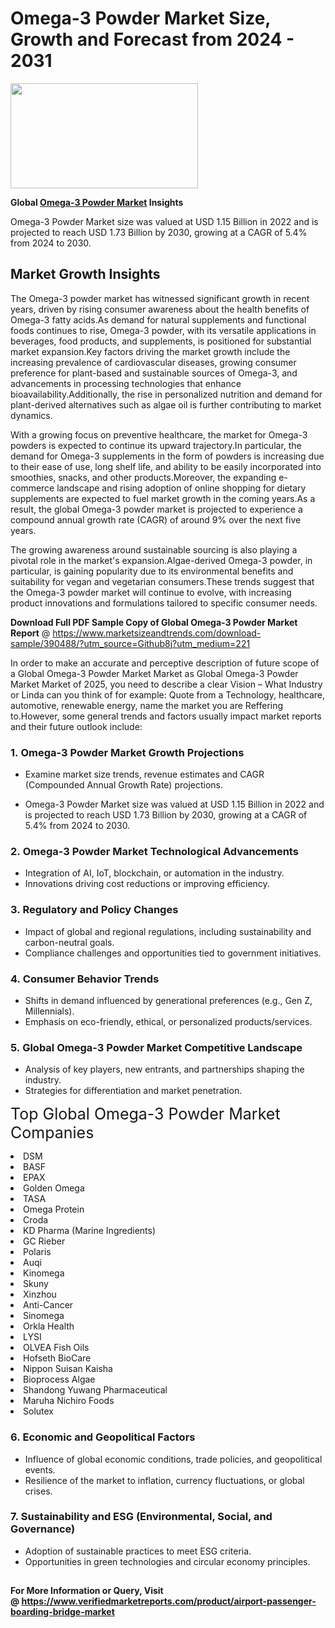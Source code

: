 <H1>Omega-3 Powder Market Size, Growth and Forecast from 2024 - 2031</H1><img class="aligncenter size-medium wp-image-584254" src="https://thirdeyenews.in/wp-content/uploads/2024/09/Global-Market-Research-300x168.jpeg" alt="" width="300" height="168" /><p><strong>Global&nbsp;<a href="https://www.marketsizeandtrends.com/download-sample/390488/?utm_source=Github8j?utm_medium=221">Omega-3 Powder Market</a> Insights</strong></p><p>Omega-3 Powder Market size was valued at USD 1.15 Billion in 2022 and is projected to reach USD 1.73 Billion by 2030, growing at a CAGR of 5.4% from 2024 to 2030.</p><p><h2>Market Growth Insights</h2> <p>The Omega-3 powder market has witnessed significant growth in recent years, driven by rising consumer awareness about the health benefits of Omega-3 fatty acids.As demand for natural supplements and functional foods continues to rise, Omega-3 powder, with its versatile applications in beverages, food products, and supplements, is positioned for substantial market expansion.Key factors driving the market growth include the increasing prevalence of cardiovascular diseases, growing consumer preference for plant-based and sustainable sources of Omega-3, and advancements in processing technologies that enhance bioavailability.Additionally, the rise in personalized nutrition and demand for plant-derived alternatives such as algae oil is further contributing to market dynamics.</p> <p>With a growing focus on preventive healthcare, the market for Omega-3 powders is expected to continue its upward trajectory.In particular, the demand for Omega-3 supplements in the form of powders is increasing due to their ease of use, long shelf life, and ability to be easily incorporated into smoothies, snacks, and other products.Moreover, the expanding e-commerce landscape and rising adoption of online shopping for dietary supplements are expected to fuel market growth in the coming years.As a result, the global Omega-3 powder market is projected to experience a compound annual growth rate (CAGR) of around 9% over the next five years.</p> <p>The growing awareness around sustainable sourcing is also playing a pivotal role in the market's expansion.Algae-derived Omega-3 powder, in particular, is gaining popularity due to its environmental benefits and suitability for vegan and vegetarian consumers.These trends suggest that the Omega-3 powder market will continue to evolve, with increasing product innovations and formulations tailored to specific consumer needs.</p> <p><span class=""><strong>Download Full PDF Sample Copy of Global Omega-3 Powder Market Report</strong> @ <a href="https://www.marketsizeandtrends.com/download-sample/390488/?utm_source=Github8j?utm_medium=221" target="_blank">https://www.marketsizeandtrends.com/download-sample/390488/?utm_source=Github8j?utm_medium=221</a></span></p><p>In order to make an accurate and perceptive description of future scope of a Global&nbsp;Omega-3 Powder Market Market as Global&nbsp;Omega-3 Powder Market Market of 2025, you need to describe a clear Vision &ndash; What Industry or Linda can you think of for example: Quote from a Technology, healthcare, automotive, renewable energy, name the market you are Reffering to.However, some general trends and factors usually impact market reports and their future outlook include:</p><h3>1.&nbsp;<strong>Omega-3 Powder Market Growth Projections</strong></h3><ul><li>Examine market size trends, revenue estimates and CAGR (Compounded Annual Growth Rate) projections.</li><li><p>Omega-3 Powder Market size was valued at USD 1.15 Billion in 2022 and is projected to reach USD 1.73 Billion by 2030, growing at a CAGR of 5.4% from 2024 to 2030.</p></li></ul><h3>2.&nbsp;<strong>Omega-3 Powder Market Technological Advancements</strong></h3><ul><li>Integration of AI, IoT, blockchain, or automation in the industry.</li><li>Innovations driving cost reductions or improving efficiency.</li></ul><h3>3.&nbsp;<strong>Regulatory and Policy Changes</strong></h3><ul><li>Impact of global and regional regulations, including sustainability and carbon-neutral goals.</li><li>Compliance challenges and opportunities tied to government initiatives.</li></ul><h3>4.&nbsp;<strong>Consumer Behavior Trends</strong></h3><ul><li>Shifts in demand influenced by generational preferences (e.g., Gen Z, Millennials).</li><li>Emphasis on eco-friendly, ethical, or personalized products/services.</li></ul><h3>5.&nbsp;<strong>Global Omega-3 Powder Market Competitive Landscape</strong></h3><ul><li>Analysis of key players, new entrants, and partnerships shaping the industry.</li><li>Strategies for differentiation and market penetration.</li></ul><p data-pm-slice="1 1 []"><span style="color: inherit; font-family: inherit; font-size: 25px;">Top Global Omega-3 Powder Market Companies</span></p><div class="" data-test-id=""><p><li>DSM</li><li> BASF</li><li> EPAX</li><li> Golden Omega</li><li> TASA</li><li> Omega Protein</li><li> Croda</li><li> KD Pharma (Marine Ingredients)</li><li> GC Rieber</li><li> Polaris</li><li> Auqi</li><li> Kinomega</li><li> Skuny</li><li> Xinzhou</li><li> Anti-Cancer</li><li> Sinomega</li><li> Orkla Health</li><li> LYSI</li><li> OLVEA Fish Oils</li><li> Hofseth BioCare</li><li> Nippon Suisan Kaisha</li><li> Bioprocess Algae</li><li> Shandong Yuwang Pharmaceutical</li><li> Maruha Nichiro Foods</li><li> Solutex</li></p></div><h3>6.&nbsp;<strong>Economic and Geopolitical Factors</strong></h3><ul><li>Influence of global economic conditions, trade policies, and geopolitical events.</li><li>Resilience of the market to inflation, currency fluctuations, or global crises.</li></ul><h3>7.&nbsp;<strong>Sustainability and ESG (Environmental, Social, and Governance)</strong></h3><ul><li>Adoption of sustainable practices to meet ESG criteria.</li><li>Opportunities in green technologies and circular economy principles.</li></ul><h2><strong style="font-size: 14px;">For More Information or Query, Visit @&nbsp;</strong><a style="background-color: #ffffff; font-size: 14px;" href="https://www.marketsizeandtrends.com/report/omega-3-powder-market/" target="_blank">https://www.verifiedmarketreports.com/product/airport-passenger-boarding-bridge-market</a></h2>